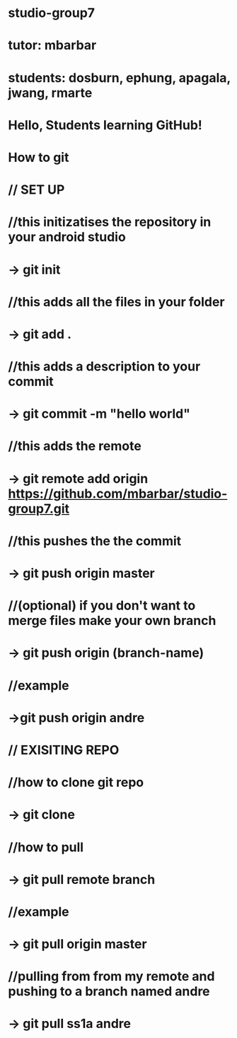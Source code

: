 # studio-group7
# tutor: mbarbar
# students: dosburn, ephung, apagala, jwang, rmarte
#
# Hello, Students learning GitHub!
# How to git
# 
# // SET UP
# //this initizatises the repository in your android studio 
# -> git init
# //this adds all the files in your folder
# -> git add .
# //this adds a description to your commit
# -> git commit -m "hello world"
# //this adds the remote
# -> git remote add origin https://github.com/mbarbar/studio-group7.git
# //this pushes the the commit
# -> git push origin master
# //(optional) if you don't want to merge files make your own branch
# -> git push origin (branch-name)
# //example
# ->git push origin andre
#
# // EXISITING REPO
# //how to clone git repo
# -> git clone
# //how to pull
# -> git pull remote branch
# //example
# -> git pull origin master
# //pulling from from my remote and pushing to a branch named andre
# -> git pull ss1a andre
